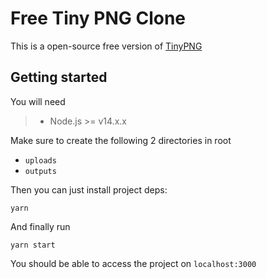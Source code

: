 # Free Tiny PNG Clone

This is a open-source free version of [TinyPNG](https://www.tinypng.com)

## Getting started

You will need
> * Node.js >= v14.x.x

Make sure to create the following 2 directories in root

* `uploads`
* `outputs`

Then you can just install project deps:
```shell
yarn
```

And finally run
```shell
yarn start
```

You should be able to access the project on
`localhost:3000`
